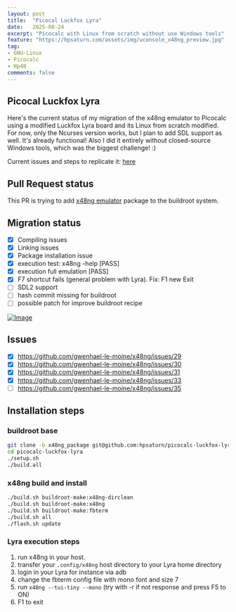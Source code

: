 ```yaml
---
layout: post
title:  "Picocal Luckfox Lyra"
date:   2025-08-24
excerpt: "Picocalc with Linux from scratch without use Windows tools"
feature: "https://hpsaturn.com/assets/img/uconsole_x48ng_preview.jpg"
tag:
- GNU-Linux
- Picocalc
- Hp48
comments: false
---
```


## Picocal Luckfox Lyra

Here's the current status of my migration of the x48ng emulator to Picocalc using a modified Luckfox Lyra board and its Linux from scratch modified. For now, only the Ncurses version works, but I plan to add SDL support as well. It's already functional! Also I did it entirely without closed-source Windows tools, which was the biggest challenge! :)

Current issues and steps to replicate it:
[here](https://github.com/benklop/picocalc-luckfox-lyra/pull/7)

## Pull Request status

This PR is trying to add [x48ng emulator](https://github.com/gwenhael-le-moine/x48ng) package to the buildroot system.

## Migration status

- [x] Compiling issues
- [x] Linking issues
- [x] Package installation issue
- [x] execution test: x48ng -help [PASS]
- [x] execution full emulation [PASS]
- [x] F7 shortcut fails (general problem with Lyra). Fix: F1 new Exit
- [ ] SDL2 support
- [ ] hash commit missing for buildroot
- [ ] possible patch for improve buildroot recipe

[![Image](https://github.com/user-attachments/assets/c619a56a-a758-4fa0-b04e-9f73c8ae40c2)](https://youtu.be/7uAfvPzB3bs)

## Issues

- [x] https://github.com/gwenhael-le-moine/x48ng/issues/29
- [x] https://github.com/gwenhael-le-moine/x48ng/issues/30
- [x] https://github.com/gwenhael-le-moine/x48ng/issues/31
- [x] https://github.com/gwenhael-le-moine/x48ng/issues/33
- [ ] https://github.com/gwenhael-le-moine/x48ng/issues/35

## Installation steps

### buildroot base

```bash
git clone -b x48ng_package git@github.com:hpsaturn/picocalc-luckfox-lyra.git
cd picocalc-luckfox-lyra
./setup.sh
./build.all
```

### x48ng build and install

```bash
./build.sh buildroot-make:x48ng-dirclean
./build.sh buildroot-make:x48ng
./build.sh buildroot-make:fbterm
./build.sh all
./flash.sh update
```

### Lyra execution steps

1. run x48ng in your host. 
2. transfer your `.config/x48ng` host directory to your Lyra home directory
3. login in your Lyra for instance via adb
4. change the fbterm config file with mono font and size 7
5. run `x48ng --tui-tiny --mono` (try with -r if not response and press F5 to ON)
6. F1 to exit
